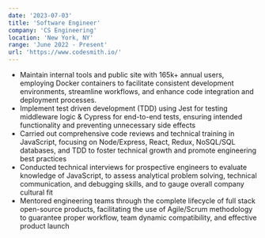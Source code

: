 ```yaml
---
date: '2023-07-03'
title: 'Software Engineer'
company: 'CS Engineering'
location: 'New York, NY'
range: 'June 2022 - Present'
url: 'https://www.codesmith.io/'
---
```


- Maintain internal tools and public site with 165k+ annual users, employing Docker containers to facilitate consistent development environments, streamline workflows, and enhance code integration and deployment processes.
- Implement test driven development (TDD) using Jest for testing middleware logic & Cypress for end-to-end tests, ensuring intended functionality and preventing unnecessary side effects
- Carried out comprehensive code reviews and technical training in JavaScript, focusing on Node/Express, React, Redux, NoSQL/SQL databases, and TDD to foster technical growth and promote engineering best practices
- Conducted technical interviews for prospective engineers to evaluate knowledge of JavaScript, to assess analytical problem solving, technical communication, and debugging skills, and to gauge overall company cultural fit
- Mentored engineering teams through the complete lifecycle of full stack open-source products, facilitating the use of Agile/Scrum methodology to guarantee proper workflow, team dynamic compatibility, and effective product launch
